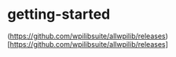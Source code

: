 # getting-started
(https://github.com/wpilibsuite/allwpilib/releases)[https://github.com/wpilibsuite/allwpilib/releases]
